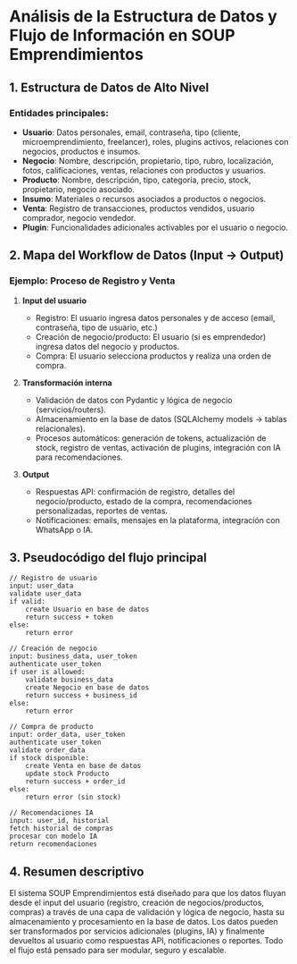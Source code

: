 # Análisis de la Estructura de Datos y Flujo de Información en SOUP Emprendimientos

## 1. Estructura de Datos de Alto Nivel

### Entidades principales:
- **Usuario**: Datos personales, email, contraseña, tipo (cliente, microemprendimiento, freelancer), roles, plugins activos, relaciones con negocios, productos e insumos.
- **Negocio**: Nombre, descripción, propietario, tipo, rubro, localización, fotos, calificaciones, ventas, relaciones con productos y usuarios.
- **Producto**: Nombre, descripción, tipo, categoría, precio, stock, propietario, negocio asociado.
- **Insumo**: Materiales o recursos asociados a productos o negocios.
- **Venta**: Registro de transacciones, productos vendidos, usuario comprador, negocio vendedor.
- **Plugin**: Funcionalidades adicionales activables por el usuario o negocio.

## 2. Mapa del Workflow de Datos (Input → Output)

### Ejemplo: Proceso de Registro y Venta

1. **Input del usuario**
   - Registro: El usuario ingresa datos personales y de acceso (email, contraseña, tipo de usuario, etc.)
   - Creación de negocio/producto: El usuario (si es emprendedor) ingresa datos del negocio y productos.
   - Compra: El usuario selecciona productos y realiza una orden de compra.

2. **Transformación interna**
   - Validación de datos con Pydantic y lógica de negocio (servicios/routers).
   - Almacenamiento en la base de datos (SQLAlchemy models → tablas relacionales).
   - Procesos automáticos: generación de tokens, actualización de stock, registro de ventas, activación de plugins, integración con IA para recomendaciones.

3. **Output**
   - Respuestas API: confirmación de registro, detalles del negocio/producto, estado de la compra, recomendaciones personalizadas, reportes de ventas.
   - Notificaciones: emails, mensajes en la plataforma, integración con WhatsApp o IA.

## 3. Pseudocódigo del flujo principal

```pseudocode
// Registro de usuario
input: user_data
validate user_data
if valid:
    create Usuario en base de datos
    return success + token
else:
    return error

// Creación de negocio
input: business_data, user_token
authenticate user_token
if user is allowed:
    validate business_data
    create Negocio en base de datos
    return success + business_id
else:
    return error

// Compra de producto
input: order_data, user_token
authenticate user_token
validate order_data
if stock disponible:
    create Venta en base de datos
    update stock Producto
    return success + order_id
else:
    return error (sin stock)

// Recomendaciones IA
input: user_id, historial
fetch historial de compras
procesar con modelo IA
return recomendaciones
```

## 4. Resumen descriptivo

El sistema SOUP Emprendimientos está diseñado para que los datos fluyan desde el input del usuario (registro, creación de negocios/productos, compras) a través de una capa de validación y lógica de negocio, hasta su almacenamiento y procesamiento en la base de datos. Los datos pueden ser transformados por servicios adicionales (plugins, IA) y finalmente devueltos al usuario como respuestas API, notificaciones o reportes. Todo el flujo está pensado para ser modular, seguro y escalable.
